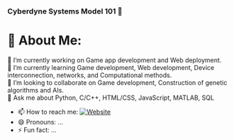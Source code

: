 ### Cyberdyne Systems Model 101 👋

# 💫 About Me:
🔭 I’m currently working on Game app development and Web deployment.<br>
🌱 I’m currently learning Game development, Web development, Device interconnection, networks, and Computational methods.<br>
👯 I’m looking to collaborate on Game development, Construction of genetic algorithms and AIs.<br>
💬 Ask me about Python, C/C++, HTML/CSS, JavaScript, MATLAB, SQL
- 📫 How to reach me: [![Website](https://img.shields.io/badge/Website-YourWebsiteURL-blue)](http://a01704245.000webhostapp.com/)
- 😄 Pronouns: ...
- ⚡ Fun fact: ...
